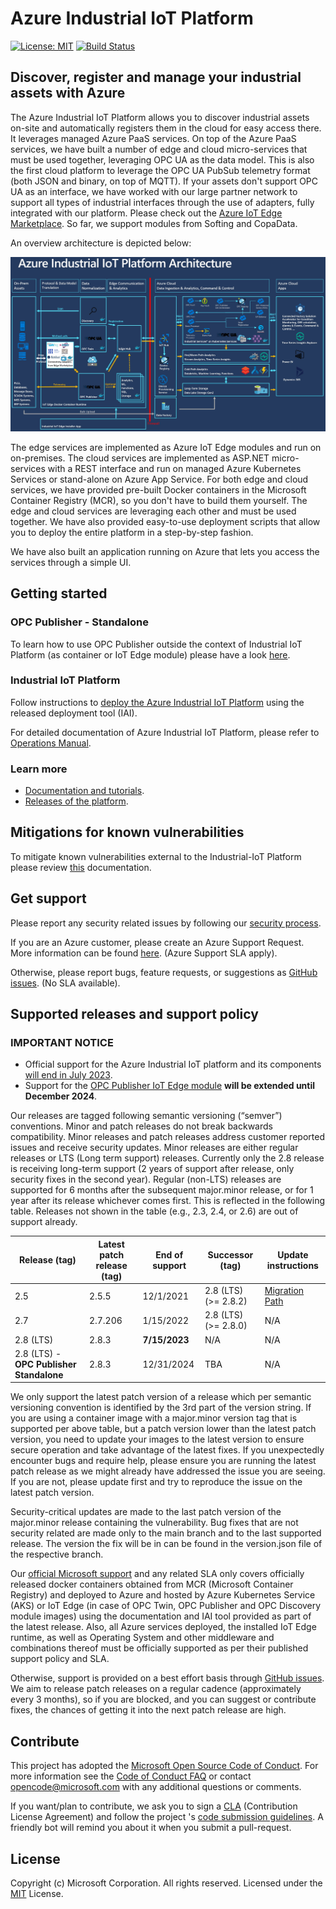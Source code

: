# Azure Industrial IoT Platform

[![License: MIT](https://img.shields.io/badge/License-MIT-yellow.svg)](https://opensource.org/licenses/MIT) [![Build Status](https://msazure.visualstudio.com/One/_apis/build/status/Custom/Azure_IOT/Industrial/Components/Azure.Industrial-IoT?branchName=main)](https://msazure.visualstudio.com/One/_build/latest?definitionId=86580&branchName=main)

## Discover, register and manage your industrial assets with Azure

The Azure Industrial IoT Platform allows you to discover industrial assets on-site and automatically registers them in the cloud for easy access there. It leverages managed Azure PaaS services. On top of the Azure PaaS services, we have built a number of edge and cloud micro-services that must be used together, leveraging OPC UA as the data model. This is also the first cloud platform to leverage the OPC UA PubSub telemetry format (both JSON and binary, on top of MQTT). If your assets don't support OPC UA as an interface, we have worked with our large partner network to support all types of industrial interfaces through the use of adapters, fully integrated with our platform. Please check out the [Azure IoT Edge Marketplace](https://azuremarketplace.microsoft.com/marketplace/apps/category/internet-of-things?page=1&subcategories=iot-edge-modules). So far, we support modules from Softing and CopaData.

An overview architecture is depicted below:

![diagram](docs/media/IIoT-Diagram.png)

The edge services are implemented as Azure IoT Edge modules and run on on-premises. The cloud services are implemented as ASP.NET micro-services with a REST interface and run on managed Azure Kubernetes Services or stand-alone on Azure App Service. For both edge and cloud services, we have provided pre-built Docker containers in the Microsoft Container Registry (MCR), so you don't have to build them yourself. The edge and cloud services are leveraging each other and must be used together. We have also provided easy-to-use deployment scripts that allow you to deploy the entire platform in a step-by-step fashion.

We have also built an application running on Azure that lets you access the services through a simple UI.

## Getting started

### OPC Publisher - Standalone

To learn how to use OPC Publisher outside the context of Industrial IoT Platform (as container or IoT Edge module) please have a look [here](docs/modules/publisher.md).

### Industrial IoT Platform

Follow instructions to [deploy the Azure Industrial IoT Platform](docs/deploy/readme.md) using the released deployment tool (IAI).

For detailed documentation of Azure Industrial IoT Platform, please refer to [Operations Manual](docs/manual/readme.md).

### Learn more

* [Documentation and tutorials](https://azure.github.io/Industrial-IoT/).
* [Releases of the platform](https://github.com/Azure/Industrial-IoT/releases).

## Mitigations for known vulnerabilities

To mitigate known vulnerabilities external to the Industrial-IoT Platform please review [this](docs/security/readme.md) documentation.

## Get support

Please report any security related issues by following our [security process](security.md).

If you are an Azure customer, please create an Azure Support Request. More information can be found [here](https://azure.microsoft.com/en-us/support/create-ticket/). (Azure Support SLA apply).

Otherwise, please report bugs, feature requests, or suggestions as [GitHub issues](https://github.com/Azure/Industrial-IoT/issues). (No SLA available).

## Supported releases and support policy

### IMPORTANT NOTICE

* Official support for the Azure Industrial IoT platform and its components [will end in July 2023](#supported-releases-and-support-policy).
* Support for the [OPC Publisher IoT Edge module](#opc-publisher---standalone) **will be extended until December 2024**.

Our releases are tagged following semantic versioning (“semver”) conventions. Minor and patch releases do not break backwards compatibility. Minor releases and patch releases address customer reported issues and receive security updates. Minor releases are either regular releases or LTS (Long term support) releases. Currently only the 2.8 release is receiving long-term support (2 years of support after release, only security fixes in the second year). Regular (non-LTS) releases are supported for 6 months after the subsequent major.minor release, or for 1 year after its release whichever comes first. This is reflected in the following table. Releases not shown in the table (e.g., 2.3, 2.4, or 2.6) are out of support already.

| Release (tag)                               | Latest patch release (tag) | End of support | Successor (tag)      | Update instructions                                       |
|---------------------------------------------|----------------------------|----------------|----------------------|-----------------------------------------------------------|
| 2.5                                         | 2.5.5                      | 12/1/2021      | 2.8 (LTS) (>= 2.8.2) | [Migration Path](docs/modules/publisher-migrationpath.md) |
| 2.7                                         | 2.7.206                    | 1/15/2022      | 2.8 (LTS) (>= 2.8.0) | N/A                                                       |
| 2.8 (LTS)                                   | 2.8.3                      | **7/15/2023**  | N/A                  | N/A                                                       |
| 2.8 (LTS) - **OPC Publisher Standalone**    | 2.8.3                      | 12/31/2024     | TBA                  | N/A                                                       |

We only support the latest patch version of a release which per semantic versioning convention is identified by the 3rd part of the version string. If you are using a container image with a major.minor version tag that is supported per above table, but a patch version lower than the latest patch version, you need to update your images to the latest version to ensure secure operation and take advantage of the latest fixes. If you unexpectedly encounter bugs and require help, please ensure you are running the latest patch release as we might already have addressed the issue you are seeing. If you are not, please update first and try to reproduce the issue on the latest patch version.

Security-critical updates are made to the last patch version of the major.minor release containing the vulnerability. Bug fixes that are not security related are made only to the main branch and to the last supported release. The version the fix will be in can be found in the version.json file of the respective branch.  

Our [official Microsoft support](https://azure.microsoft.com/en-us/support/create-ticket/) and any related SLA only covers officially released docker containers obtained from MCR (Microsoft Container Registry) and deployed to Azure and hosted by Azure Kubernetes Service (AKS) or IoT Edge (in case of OPC Twin, OPC Publisher and OPC Discovery module images) using the documentation and IAI tool provided as part of the latest release. Also, all Azure services deployed, the installed IoT Edge runtime, as well as Operating System and other middleware and combinations thereof must be officially supported as per their published support policy and SLA.

Otherwise, support is provided on a best effort basis through [GitHub issues](https://github.com/Azure/Industrial-IoT/issues). We aim to release patch releases on a regular cadence (approximately every 3 months), so if you are blocked, and you can suggest or contribute fixes, the chances of getting it into the next patch release are high.

## Contribute

This project has adopted the [Microsoft Open Source Code of Conduct](https://opensource.microsoft.com/codeofconduct). For more information see the [Code of Conduct FAQ](https://opensource.microsoft.com/codeofconduct/faq) or contact [opencode@microsoft.com](mailto:opencode@microsoft.com) with any additional questions or comments.

If you want/plan to contribute, we ask you to sign a [CLA](https://cla.microsoft.com/) (Contribution License Agreement) and follow the project 's [code submission guidelines](contributing.md). A friendly bot will remind you about it when you submit a pull-request.

## License

Copyright (c) Microsoft Corporation. All rights reserved.
Licensed under the [MIT](LICENSE) License.  
